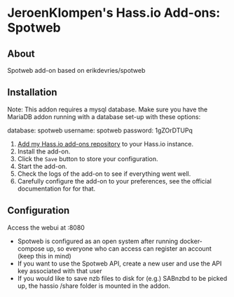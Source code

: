 # JeroenKlompen's Hass.io Add-ons: Spotweb

## About

Spotweb add-on based on erikdevries/spotweb


## Installation

Note: This addon requires a mysql database. Make sure you have the MariaDB addon running with a database set-up with these options:

database: spotweb
username: spotweb
password: 1gZOrDTUPq

1. [Add my Hass.io add-ons repository][repository] to your Hass.io instance.
1. Install the add-on.
1. Click the `Save` button to store your configuration.
1. Start the  add-on.
1. Check the logs of the add-on to see if everything went well.
1. Carefully configure the add-on to your preferences, see the official documentation for for that.


## Configuration

Access the webui at <your-ip>:8080

- Spotweb is configured as an open system after running docker-compose up, so everyone who can access can register an account (keep this in mind)
- If you want to use the Spotweb API, create a new user and use the API key associated with that user
- If you would like to save nzb files to disk for (e.g.) SABnzbd to be picked up, the hassio /share folder is mounted in the addon.



[repository]: https://github.com/Klumpke/hassio-addons